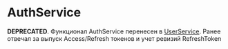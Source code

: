 # AuthService

**DEPRECATED**. Функционал AuthService перенесен в [UserService](https://github.com/dstu-diploma/userservice). Ранее отвечал за выпуск Access/Refresh токенов и учет ревизий RefreshToken
